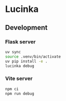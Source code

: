 # Lucinka

## Development

### Flask server

```sh
uv sync
source .venv/bin/activate
uv pip install -e .
lucinka debug
```

### Vite server

```sh
npm ci
npm run debug
```